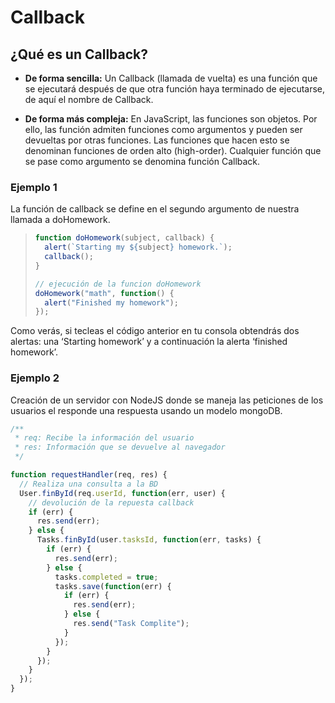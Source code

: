 # Callback

## ¿Qué es un Callback?

- **De forma sencilla:** Un Callback (llamada de vuelta) es una función que se ejecutará después de que otra función haya terminado de ejecutarse, de aquí el nombre de Callback.

- **De forma más compleja:** En JavaScript, las funciones son objetos. Por ello, las función admiten funciones como argumentos y pueden ser devueltas por otras funciones. Las funciones que hacen esto se denominan funciones de orden alto (high-order). Cualquier función que se pase como argumento se denomina función Callback.

### Ejemplo 1

La función de callback se define en el segundo argumento de nuestra llamada a doHomework.

> ```javascript
> function doHomework(subject, callback) {
>   alert(`Starting my ${subject} homework.`);
>   callback();
> }
>
> // ejecución de la funcion doHomework
> doHomework("math", function() {
>   alert("Finished my homework");
> });
> ```

Como verás, si tecleas el código anterior en tu consola obtendrás dos alertas: una ‘Starting homework’ y a continuación la alerta ‘finished homework’.

### Ejemplo 2

Creación de un servidor con NodeJS donde se maneja las peticiones de los usuarios el responde una respuesta usando un modelo mongoDB.

```javascript
/**
 * req: Recibe la información del usuario
 * res: Información que se devuelve al navegador
 */

function requestHandler(req, res) {
  // Realiza una consulta a la BD
  User.finById(req.userId, function(err, user) {
    // devolución de la repuesta callback
    if (err) {
      res.send(err);
    } else {
      Tasks.finById(user.tasksId, function(err, tasks) {
        if (err) {
          res.send(err);
        } else {
          tasks.completed = true;
          tasks.save(function(err) {
            if (err) {
              res.send(err);
            } else {
              res.send("Task Complite");
            }
          });
        }
      });
    }
  });
}
```
